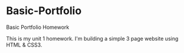 # Basic-Portfolio
Basic Portfolio Homework

This is my unit 1 homework. I'm building a simple 3 page website using HTML & CSS3.


